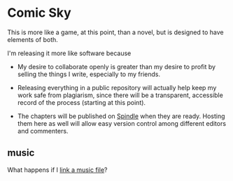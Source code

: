 # Comic Sky

This is more like a game, at this point, than a novel, but is designed to have elements of both.

I'm releasing it more like software because

- My desire to collaborate openly is greater than my desire to profit by selling the things I write, especially to my friends.

- Releasing everything in a public repository will actually help keep my work safe from plagiarism, since there will be a transparent, accessible record of the process (starting at this point).

- The chapters will be published on [Spindle](https://www.spindle-asa.com/) when they are ready. Hosting them here as well will allow easy version control among different editors and commenters.

## music

What happens if I [link a music file](audio/music/malfamati.mp3)?
